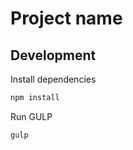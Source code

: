 # Project name

## Development

Install dependencies

```bash
npm install
```

Run GULP

```bash
gulp
```

